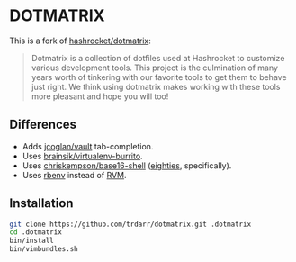 DOTMATRIX
=========

This is a fork of [hashrocket/dotmatrix][]:

> Dotmatrix is a collection of dotfiles used at Hashrocket to customize various
> development tools. This project is the culmination of many years worth of
> tinkering with our favorite tools to get them to behave just right. We think
> using dotmatrix makes working with these tools more pleasant and hope you will
> too!


Differences
-----------

* Adds [jcoglan/vault][] tab-completion.
* Uses [brainsik/virtualenv-burrito][].
* Uses [chriskempson/base16-shell][] ([eighties][], specifically).
* Uses [rbenv][] instead of [RVM][].


Installation
------------

```zsh
git clone https://github.com/trdarr/dotmatrix.git .dotmatrix
cd .dotmatrix
bin/install
bin/vimbundles.sh
```

[brainsik/virtualenv-burrito]: https://github.com/brainsik/virtualenv-burrito
[chriskempson/base16-shell]: https://github.com/chriskempson/base16-shell
[eighties]: https://chriskempson.github.io/base16/#eighties
[hashrocket/dotmatrix]: https://github.com/hashrocket/dotmatrix
[jcoglan/vault]: https://github.com/jcoglan/vault
[rbenv]: http://rbenv.org/
[RVM]: https://rvm.io/
